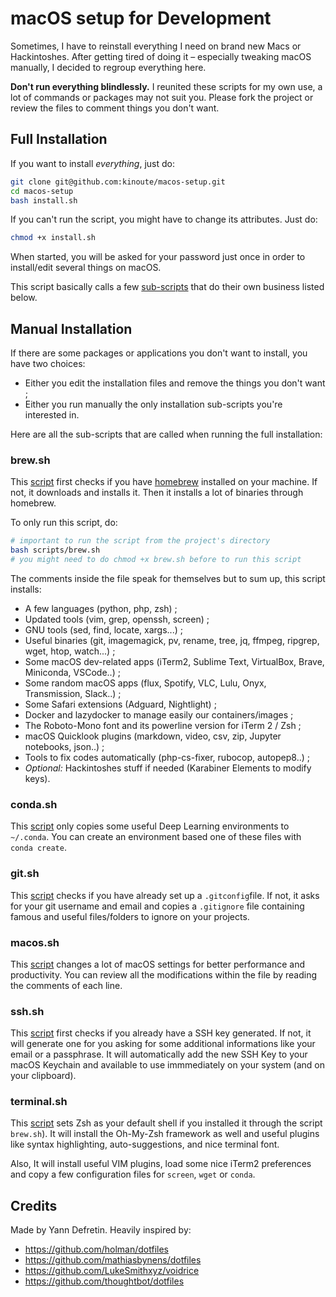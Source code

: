 # macOS setup for Development

Sometimes, I have to reinstall everything I need on brand new Macs or Hackintoshes. After getting tired of doing it – especially tweaking macOS manually, I decided to regroup everything here.

**Don't run everything blindlessly.** I reunited these scripts for my own use, a lot of commands or packages may not suit you. Please fork the project or review the files to comment things you don't want.

## Full Installation

If you want to install _everything_, just do:

```sh
git clone git@github.com:kinoute/macos-setup.git
cd macos-setup
bash install.sh
```

If you can't run the script, you might have to change its attributes. Just do:

```bash
chmod +x install.sh
```

When started, you will be asked for your password just once in order to install/edit several things on macOS.

This script basically calls a few [sub-scripts](scripts) that do their own business listed below.

## Manual Installation

If there are some packages or applications you don't want to install, you have two choices:

* Either you edit the installation files and remove the things you don't want ;
* Either you run manually the only installation sub-scripts you're interested in.

Here are all the sub-scripts that are called when running the full installation:

### brew.sh

This [script](scripts/brew.sh) first checks if you have [homebrew](https://brew.sh) installed on your machine. If not, it downloads and installs it. Then it installs a lot of binaries through homebrew.

To only run this script, do:

```sh
# important to run the script from the project's directory
bash scripts/brew.sh 
# you might need to do chmod +x brew.sh before to run this script
```

The comments inside the file speak for themselves but to sum up, this script installs:

* A few languages (python, php, zsh) ;
* Updated tools (vim, grep, openssh, screen) ;
* GNU tools (sed, find, locate, xargs...) ;
* Useful binaries (git, imagemagick, pv, rename, tree, jq, ffmpeg, ripgrep, wget, htop, watch...) ;
* Some macOS dev-related apps (iTerm2, Sublime Text, VirtualBox, Brave, Miniconda, VSCode..) ;
* Some random macOS apps (flux, Spotify, VLC, Lulu, Onyx, Transmission, Slack..) ;
* Some Safari extensions (Adguard, Nightlight) ;
* Docker and lazydocker to manage easily our containers/images ;
* The Roboto-Mono font and its powerline version for iTerm 2 / Zsh ;
* macOS Quicklook plugins (markdown, video, csv, zip, Jupyter notebooks, json..) ;
* Tools to fix codes automatically (php-cs-fixer, rubocop, autopep8..) ;
* _Optional:_ Hackintoshes stuff if needed (Karabiner Elements to modify keys).

### conda.sh

This [script](scripts/conda.sh) only copies some useful Deep Learning environments to `~/.conda`. You can create an environment based one of these files with `conda create`.

### git.sh

This [script](scripts/git.sh) checks if you have already set up a `.gitconfig`file. If not, it asks for your git username and email and copies a `.gitignore` file containing famous and useful files/folders to ignore on your projects.

### macos.sh

This [script](scripts/macos.sh) changes a lot of macOS settings for better performance and productivity. You can review all the modifications within the file by reading the comments of each line.

### ssh.sh

This [script](scripts/ssh.sh) first checks if you already have a SSH key generated. If not, it will generate one for you asking for some additional informations like your email or a passphrase. It will automatically add the new SSH Key to your macOS Keychain and available to use immmediately on your system (and on your clipboard).

### terminal.sh

This [script](scripts/terminal.sh) sets Zsh as your default shell if you installed it through the script `brew.sh`). It will install the Oh-My-Zsh framework as well and useful plugins like syntax highlighting, auto-suggestions, and nice terminal font.

Also, It will install useful VIM plugins, load some nice iTerm2 preferences and copy a few configuration files for `screen`, `wget` or `conda`.

## Credits

Made by Yann Defretin. Heavily inspired by:
* https://github.com/holman/dotfiles
* https://github.com/mathiasbynens/dotfiles
* https://github.com/LukeSmithxyz/voidrice
* https://github.com/thoughtbot/dotfiles

